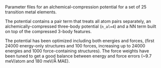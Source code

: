 Parameter files for an alchemical-compression potential for a set of 25 transition metal elements.

The potential contains a pair term that treats all atom pairs separately, an alchemically-compressed three-body potential (`n_al=4`) and a NN term built on top of the compressed 3-body features. 

The potential has been optimized including both energies and forces, (first 24000 energy-only structures and 100 forces, increasing up to 24000 energies and 1000 force-containing structures). 
The force weights have been tuned to get a good balance between energy and force errors (~9.7 meV/atom and 180 meV/Å MAE). 

